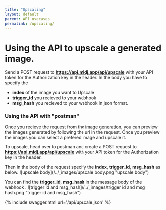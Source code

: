```yaml
---
title: "Upscaling"
layout: default
parent: API usecases
permalink: /upscaling/
---
```

# Using the API to upscale a generated image.
Send a POST request to **https://api.midj.app/api/upscale** with your API token for the Authorization key in the header. In the body you have to specify the 
- **index** of the image you want to Upscale
- **trigger_id** you recieved to your webhook
- **msg_hash** you recieved to your webhook
in json format.

### Using the API with "postman"
Once you recieve the request from the [image generation](/image-generation/), you can preview the images generated by following the url in the request.
Once you preview the images you can select a prefered image and upscale it.

To upscale, head over to  postman and create a POST request to **https://api.midj.app/api/upscale** with your API token for the Authorization key in the header. 

Then in the body of the request specify the **index**, **trigger_id**, **msg_hash** as below.
![upscale body](/../_images/upscale body.png "upscale body")


You can find the **trigger_id**, **msg_hash** in the message body of the webhook .
![trigger id and msg_hash](/../_images/trigger id and msg hash.png "trigger id and msg_hash")

{% include swagger.html url='/api/upscale.json' %}

